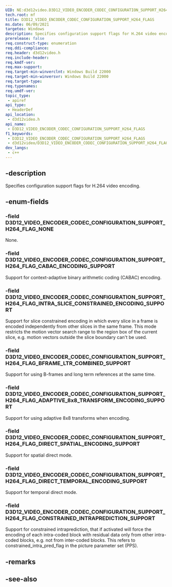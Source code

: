 ```yaml
---
UID: NE:d3d12video.D3D12_VIDEO_ENCODER_CODEC_CONFIGURATION_SUPPORT_H264_FLAGS
tech.root: mf
title: D3D12_VIDEO_ENCODER_CODEC_CONFIGURATION_SUPPORT_H264_FLAGS
ms.date: 06/09/2021
targetos: Windows
description: Specifies configuration support flags for H.264 video encoding.
prerelease: false
req.construct-type: enumeration
req.ddi-compliance: 
req.header: d3d12video.h
req.include-header: 
req.kmdf-ver: 
req.max-support: 
req.target-min-winverclnt: Windows Build 22000
req.target-min-winversvr: Windows Build 22000
req.target-type: 
req.typenames: 
req.umdf-ver: 
topic_type:
 - apiref
api_type:
 - HeaderDef
api_location:
 - d3d12video.h
api_name:
 - D3D12_VIDEO_ENCODER_CODEC_CONFIGURATION_SUPPORT_H264_FLAGS
f1_keywords:
 - D3D12_VIDEO_ENCODER_CODEC_CONFIGURATION_SUPPORT_H264_FLAGS
 - d3d12video/D3D12_VIDEO_ENCODER_CODEC_CONFIGURATION_SUPPORT_H264_FLAGS
dev_langs:
 - c++
---
```


## -description

Specifies configuration support flags for H.264 video encoding.

## -enum-fields

### -field D3D12_VIDEO_ENCODER_CODEC_CONFIGURATION_SUPPORT_H264_FLAG_NONE

None.

### -field D3D12_VIDEO_ENCODER_CODEC_CONFIGURATION_SUPPORT_H264_FLAG_CABAC_ENCODING_SUPPORT

Support for context-adaptive binary arithmetic coding (CABAC) encoding.

### -field D3D12_VIDEO_ENCODER_CODEC_CONFIGURATION_SUPPORT_H264_FLAG_INTRA_SLICE_CONSTRAINED_ENCODING_SUPPORT

Support for slice constrained encoding in which every slice in a frame is encoded independently from other slices in the same frame. This mode restricts the motion vector search range to the region box of the current slice, e.g. motion vectors outside the slice boundary can't be used.

### -field D3D12_VIDEO_ENCODER_CODEC_CONFIGURATION_SUPPORT_H264_FLAG_BFRAME_LTR_COMBINED_SUPPORT

Support for using B-frames and long term references at the same time.

### -field D3D12_VIDEO_ENCODER_CODEC_CONFIGURATION_SUPPORT_H264_FLAG_ADAPTIVE_8x8_TRANSFORM_ENCODING_SUPPORT

Support for using adaptive 8x8 transforms when encoding.

### -field D3D12_VIDEO_ENCODER_CODEC_CONFIGURATION_SUPPORT_H264_FLAG_DIRECT_SPATIAL_ENCODING_SUPPORT

Support for spatial direct mode.

### -field D3D12_VIDEO_ENCODER_CODEC_CONFIGURATION_SUPPORT_H264_FLAG_DIRECT_TEMPORAL_ENCODING_SUPPORT

Support for temporal direct mode.

### -field D3D12_VIDEO_ENCODER_CODEC_CONFIGURATION_SUPPORT_H264_FLAG_CONSTRAINED_INTRAPREDICTION_SUPPORT

Support for constrained intraprediction, that if activated will force the encoding of each intra-coded block with residual data only from other intra-coded blocks, e.g. not from inter-coded blocks. This refers to constrained_intra_pred_flag in the picture parameter set (PPS).

## -remarks

## -see-also

